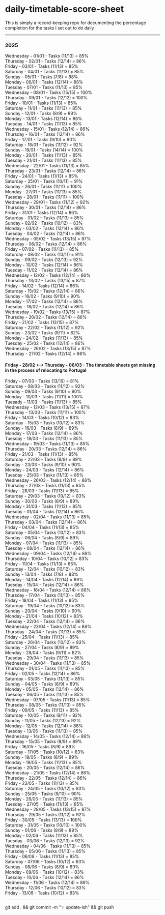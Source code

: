 # daily-timetable-score-sheet

This is simply a record-keeping repo for documenting the percentage completion for the tasks I set out to do daily    

---
### 2025

Wednesday - 01/01 - Tasks (11/13) = 85%  
Thursday - 02/01 - Tasks (12/14) = 86%  
Friday - 03/01 - Tasks (11/13) = 85%  
Saturday - 04/01 - Tasks (11/13) = 85%  
Sunday - 05/01 - Tasks (7/8) = 88%  
Monday - 06/01 - Tasks (12/14) = 86%  
Tuesday - 07/01 - Tasks (11/13) = 85%  
Wednesday - 08/01 - Tasks (15/15) = 100%  
Thursday - 09/01 - Tasks (12/12) = 100%  
Friday - 10/01 - Tasks (11/13) = 85%  
Saturday - 11/01 - Tasks (11/13) = 85%  
Sunday - 12/01 - Tasks (8/9) = 89%  
Monday - 13/01 - Tasks (12/14) = 86%  
Tuesday - 14/01 - Tasks (11/13) = 85%  
Wednesday - 15/01 - Tasks (12/14) = 86%  
Thursday - 16/01 - Tasks (12/14) = 86%  
Friday - 17/01 - Tasks (9/10) = 90%  
Saturday - 18/01 - Tasks (11/12) = 92%  
Sunday - 19/01 - Tasks (14/14) = 100%  
Monday - 20/01 - Tasks (11/13) = 85%  
Tuesday - 21/01 - Tasks (11/13) = 85%  
Wednesday - 22/01 - Tasks (11/13) = 85%  
Thursday - 23/01 - Tasks (12/14) = 86%  
Friday - 24/01 - Tasks (11/13) = 85%  
Saturday - 25/01 - Tasks (10/11) = 91%  
Sunday - 26/01 - Tasks (11/11) = 100%  
Monday - 27/01 - Tasks (11/13) = 85%  
Tuesday - 28/01 - Tasks (11/11) = 100%  
Wednesday - 29/01 - Tasks (11/12) = 92%  
Thursday - 30/01 - Tasks (12/14) = 86%  
Friday - 31/01 - Tasks (12/14) = 86%  
Saturday - 01/02 - Tasks (11/13) = 85%  
Sunday - 02/02 - Tasks (10/12) = 83%  
Monday - 03/02 - Tasks (12/14) = 86%  
Tuesday - 04/02 - Tasks (12/14) = 86%  
Wednesday - 05/02 - Tasks (13/15) = 87%  
Thursday - 06/02 - Tasks (12/14) = 86%  
Friday - 07/02 - Tasks (11/13) = 85%  
Saturday - 08/02 - Tasks (10/11) = 91%  
Sunday - 09/02 - Tasks (12/13) = 92%  
Monday - 10/02 - Tasks (12/14) = 86%  
Tuesday - 11/02 - Tasks (12/14) = 86%  
Wednesday - 12/02 - Tasks (12/14) = 86%  
Thursday - 13/02 - Tasks (13/15) = 87%  
Friday - 14/02 - Tasks (12/14) = 86%  
Saturday - 15/02 - Tasks (12/14) = 86%  
Sunday - 16/02 - Tasks (9/10) = 90%  
Monday - 17/02 - Tasks (12/14) = 86%  
Tuesday - 18/02 - Tasks (12/14) = 86%  
Wednesday - 19/02 - Tasks (13/15) = 87%  
Thursday - 20/02 - Tasks (12/14) = 86%  
Friday - 21/02 - Tasks (13/15) = 87%  
Saturday - 22/02 - Tasks (11/12) = 92%  
Sunday - 23/02 - Tasks (9/11) = 82%  
Monday - 24/02 - Tasks (11/13) = 85%  
Tuesday - 25/02 - Tasks (12/14) = 86%  
Wednesday - 26/02 - Tasks (13/15) = 87%  
Thursday - 27/02 - Tasks (12/14) = 86%  
#### Friday - 28/02 <--> Thursday - 06/03 - The timetable sheets got missing in the process of relocating to Portugal
Friday - 07/03 - Tasks (13/16) = 81%  
Saturday - 08/03 - Tasks (11/12) = 92%  
Sunday - 09/03 - Tasks (9/10) = 90%  
Monday - 10/03 - Tasks (11/11) = 100%  
Tuesady - 11/03 - Tasks (11/13) = 85%  
Wednesday - 12/03 - Tasks (13/15) = 87%  
Thursday - 13/03 - Tasks (11/11) = 100%  
Friday - 14/03 - Tasks (10/12) = 83%  
Saturday - 15/03 - Tasks (10/12) = 83%  
Sunday - 16/03 - Tasks (8/9) = 89%  
Monday - 17/03 - Tasks (12/14) = 86%  
Tuesday - 18/03 - Tasks (11/13) = 85%  
Wednesday - 19/03 - Tasks (11/13) = 85%  
Thursday - 20/03 - Tasks (12/14) = 86%  
Friday - 21/03 - Tasks (11/13) = 85%  
Saturday - 22/03 - Tasks (8/9) = 89%  
Sunday - 23/03 - Tasks (9/10) = 90%  
Monday - 24/03 - Tasks (12/14) = 86%  
Tuesday - 25/03 - Tasks (11/13) = 85%  
Wednesday - 26/03 - Tasks (12/14) = 86%  
Thursday - 27/03 - Tasks (11/13) = 85%  
Friday - 28/03 - Tasks (11/13) = 85%  
Saturday - 29/03 - Tasks (10/12) = 83%  
Sunday - 30/03 - Tasks (8/9) = 89%  
Monday - 31/03 - Tasks (11/13) = 85%  
Tuesday - 01/04 - Tasks (12/14) = 86%  
Wednesday - 02/04 - Tasks (11/13) = 85%  
Thursday - 03/04 - Tasks (12/14) = 86%  
Friday - 04/04 - Tasks (11/13) = 85%  
Saturday - 05/04 - Tasks (10/12) = 83%  
Sunday - 06/04 - Tasks (8/9) = 89%  
Monday - 07/04 - Tasks (11/13) = 85%  
Tuesday - 08/04 - Tasks (12/14) = 86%  
Wednesday - 09/04 - Tasks (12/14) = 86%  
Thursdday - 10/04 - Tasks (10/12) = 83%  
Friday - 11/04 - Tasks (11/13) = 85%  
Saturday - 12/04 - Tasks (10/12) = 83%  
Sunday - 13/04 - Tasks (7/8) = 88%  
Monday - 14/04 - Tasks (12/14) = 86%  
Tuesday - 15/04 - Tasks (12/14) = 86%  
Wednesday - 16/04 - Tasks (12/14) = 86%  
Thursday - 17/04 - Tasks (11/13) = 85%  
Friday - 18/04 - Tasks (11/13) = 85%  
Saturday - 19/04 - Tasks (10/12) = 83%  
Sunday - 20/04 - Tasks (9/10) = 90%  
Monday - 21/04 - Tasks (10/12) = 83%  
Tuesday - 22/04 - Tasks (12/14) = 86%  
Wednesday - 23/04 - Tasks (12/14) = 86%  
Thursday - 24/04 - Tasks (11/13) = 85%  
Friday - 25/04 - Tasks (11/13) = 85%  
Saturday - 26/04 - Tasks (10/12) = 83%  
Sunday - 27/04 - Tasks (8/9) = 89%  
Monday - 28/04 - Tasks (9/11) = 82%  
Tuesday - 29/04 - Tasks (11/13) = 85%  
Wednesday - 30/04 - Tasks (11/13) = 85%  
Thursday - 01/05 - Tasks (11/13) = 85%  
Friday - 02/05 - Tasks (12/14) = 86%  
Saturday - 03/05 - Tasks (11/13) = 85%  
Sunday - 04/05 - Tasks (8/9) = 89%  
Monday - 05/05 - Tasks (12/14) = 86%  
Tuesday - 06/05 - Tasks (11/13) = 85%  
Wednesday - 07/05 - Tasks (11/13) = 85%  
Thursday - 08/05 - Tasks (11/13) = 85%  
Friday - 09/05 - Tasks (11/13) = 85%  
Saturday - 10/05 - Tasks (9/11) = 82%  
Sunday - 11/05 - Tasks (12/13) = 92%  
Monday - 12/05 - Tasks (12/14) = 86%  
Tuesday - 13/05 - Tasks (11/13) = 85%  
Wednesday - 14/05 - Tasks (12/14) = 86%  
Thursday - 15/05 - Tasks (8/9) = 89%  
Friday - 16/05 - Tasks (8/9) = 89%  
Saturday - 17/05 - Tasks (10/12) = 83%  
Sunday - 18/05 - Tasks (8/9) = 89%  
Monday - 19/05 - Tasks (11/13) = 85%  
Tuesday - 20/05 - Tasks (12/14) = 86%  
Wednesday - 21/05 - Tasks (12/14) = 86%  
Thursday - 22/05 - Tasks (12/14) = 86%  
Friday - 23/05 - Tasks (11/13) = 85%  
Saturday - 24/05 - Tasks (10/12) = 83%  
Sunday - 25/05 - Tasks (9/10) = 90%  
Monday - 26/05 - Tasks (11/13) = 85%  
Tuesday - 27/05 - Tasks (11/13) = 85%  
Wednesday - 28/05 - Tasks (13/15) = 87%  
Thursday - 29/05 - Tasks (11/12) = 92%  
Friday - 30/05 - Tasks (13/13) = 100%  
Saturday - 31/05 - Tasks (10/10) = 100%  
Sunday - 01/06 - Tasks (8/9) = 89%  
Monday - 02/06 - Tasks (11/13) = 85%  
Tuesday - 03/06 - Tasks (12/13) = 92%  
Wednesday - 04/06 - Tasks (11/13) = 85%  
Thursday - 05/06 - Tasks (11/13) = 85%  
Friday - 06/06 - Tasks (11/13) = 85%  
Saturday - 07/06 - Tasks (10/12) = 83%  
Sunday - 08/06 - Tasks (8/9) = 89%  
Monday - 09/06 - Tasks (10/12) = 83%  
Tuesday - 10/06 - Tasks (12/14) = 86%  
Wednesday - 11/06 - Tasks (12/14) = 86%  
Thursday - 12/06 - Tasks (10/12) = 83%  
Friday - 13/06 - Tasks (10/12) = 83%  


---
git add . && git commit -m ":sparkles: update-ish" && git push  